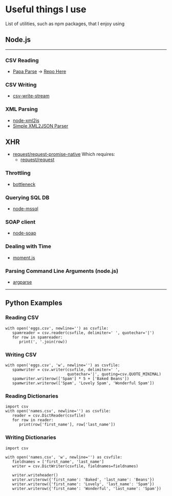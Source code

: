 # Useful things I use
List of utilities, such as npm packages, that I enjoy using

## Node.js
---

### CSV Reading
* [Papa Parse](https://www.papaparse.com/) -> [Repo Here](https://github.com/mholt/PapaParse)

### CSV Writing
* [csv-write-stream](https://github.com/maxogden/csv-write-stream)

### XML Parsing

* [node-xml2js](https://github.com/Leonidas-from-XIV/node-xml2js)
* [Simple XML2JSON Parser](https://www.npmjs.com/package/xml2json)

## XHR
* [request/request-promise-native](https://github.com/request/request-promise-native)
Which requires:
    * [request/request](https://github.com/request/request)

### Throttling
* [bottleneck](https://github.com/SGrondin/bottleneck#readme)

### Querying SQL DB
* [node-mssql](https://github.com/tediousjs/node-mssql)

### SOAP client
* [node-soap](https://github.com/vpulim/node-soap)

### Dealing with Time
* [moment.js](https://momentjs.com/)

### Parsing Command Line Arguments (node.js)
* [argparse](https://www.npmjs.com/package/argparse)

---
Python Examples
---
### Reading CSV

```import csv
with open('eggs.csv', newline='') as csvfile:
   spamreader = csv.reader(csvfile, delimiter=' ', quotechar='|')
   for row in spamreader:
      print(', '.join(row))
```

### Writing CSV
```import csv
with open('eggs.csv', 'w', newline='') as csvfile:
   spamwriter = csv.writer(csvfile, delimiter=' ',
                           quotechar='|', quoting=csv.QUOTE_MINIMAL)
   spamwriter.writerow(['Spam'] * 5 + ['Baked Beans'])
   spamwriter.writerow(['Spam', 'Lovely Spam', 'Wonderful Spam'])
```

### Reading Dictionaries
```
import csv
with open('names.csv', newline='') as csvfile:
   reader = csv.DictReader(csvfile)
   for row in reader:
      print(row['first_name'], row['last_name'])
```

### Writing Dictionaries
```
import csv

with open('names.csv', 'w', newline='') as csvfile:
   fieldnames = ['first_name', 'last_name']
   writer = csv.DictWriter(csvfile, fieldnames=fieldnames)

   writer.writeheader()
   writer.writerow({'first_name': 'Baked', 'last_name': 'Beans'})
   writer.writerow({'first_name': 'Lovely', 'last_name': 'Spam'})
   writer.writerow({'first_name': 'Wonderful', 'last_name': 'Spam'})
```

